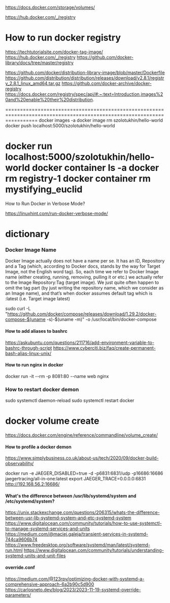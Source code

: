 https://docs.docker.com/storage/volumes/

https://hub.docker.com/_/registry

# How to run docker registry

https://techtutorialsite.com/docker-tag-image/
https://hub.docker.com/_/registry
https://github.com/docker-library/docs/tree/master/registry

https://github.com/docker/distribution-library-image/blob/master/Dockerfile
https://github.com/distribution/distribution/releases/download/v2.8.1/registry_2.8.1_linux_amd64.tar.gz
https://github.com/docker-archive/docker-registry
https://docs.docker.com/registry/spec/api/#:~:text=Introduction,images%20and%20enable%20their%20distribution.

=======================================================================================================================
docker images -a
docker image rm szolotukhin/hello-world
docker push localhost:5000/szolotukhin/hello-world

docker run localhost:5000/szolotukhin/hello-world
docker container ls -a
docker rm registry-1
docker container rm mystifying_euclid
=======================================================================================================================
How to Run Docker in Verbose Mode?

https://linuxhint.com/run-docker-verbose-mode/

dictionary
=======================================================================================================================

### Docker Image Name
Docker Image actually does not have a name per se. 
It has an ID, Repository and a Tag (which, according to Docker docs, stands by the way for Target Image, not the English word tag). 
So, each time we refer to Docker Image name (either creating, running, removing, pulling it or etc.) 
we actually refer to the Image Repository:Tag (target image).
We just quite often happen to omit the tag part (by just writing the repository name, which we consider as an Image name), 
and that’s when docker assumes default tag which is :latest (i.e. Target image latest)

sudo curl -L "https://github.com/docker/compose/releases/download/1.29.2/docker-compose-$(uname -s)-$(uname -m)" -o /usr/local/bin/docker-compose

#### How to add aliases to bashrc
https://askubuntu.com/questions/211716/add-environment-variable-to-bashrc-through-script
https://www.cyberciti.biz/faq/create-permanent-bash-alias-linux-unix/

#### How to run nginx in docker
docker run -it --rm -p 8081:80 --name web nginx

### How to restart docker demon

sudo systemctl daemon-reload
sudo systemctl restart docker

docker volume create
=======================================================================================================================
https://docs.docker.com/engine/reference/commandline/volume_create/

#### How to profile a docker demon
https://www.simplybusiness.co.uk/about-us/tech/2020/09/docker-build-observability/

docker run -e JAEGER_DISABLED=true -d -p6831:6831/udp -p16686:16686 jaegertracing/all-in-one:latest export JAEGER_TRACE=0.0.0.0:6831
http://192.168.56.2:16686/

#### What's the difference between /usr/lib/systemd/system and /etc/systemd/system?
https://unix.stackexchange.com/questions/206315/whats-the-difference-between-usr-lib-systemd-system-and-etc-systemd-system
https://www.digitalocean.com/community/tutorials/how-to-use-systemctl-to-manage-systemd-services-and-units
https://medium.com/@maciej.galeja/transient-services-in-systemd-744ca9606b74
https://www.freedesktop.org/software/systemd/man/latest/systemd-run.html
https://www.digitalocean.com/community/tutorials/understanding-systemd-units-and-unit-files

#### override.conf
https://medium.com/@123rpv/optimizing-docker-with-systemd-a-comprehensive-approach-6a2b90c5d900
https://carlosneto.dev/blog/2023/2023-11-19-systemd-override-parameters/
